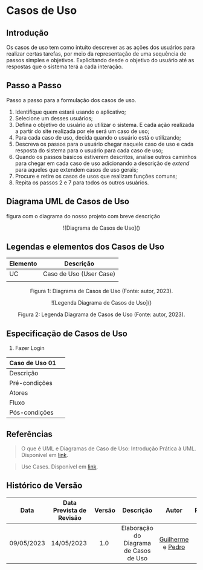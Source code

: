 # Casos de Uso

## Introdução
Os casos de uso tem como intuito descrever as as ações dos usuários para realizar certas tarefas, por meio da representação de uma sequência de passos simples e objetivos. Explicitando desde o objetivo do usuário até as respostas que o sistema terá a cada interação.

## Passo a Passo
Passo a passo para a formulação dos casos de uso.

1. Identifique quem estará usando o aplicativo;
2. Selecione um desses usuários;
3. Defina o objetivo do usuário ao utilizar o sistema. E cada ação realizada a partir do site realizada por ele será um caso de uso;
4. Para cada caso de uso, decida quando o usuário está o utilizando;
5. Descreva os passos para o usuário chegar naquele caso de uso e cada resposta do sistema para o usuário para cada caso de uso;
6. Quando os passos básicos estiverem descritos, analise outros caminhos para chegar em cada caso de uso adicionando a descrição de _extend_ para aqueles que extendem casos de uso gerais;
7. Procure e retire os casos de usos que realizam funções comuns;
8. Repita os passos 2 e 7 para todos os outros usuários.

## Diagrama UML de Casos de Uso
figura com o diagrama do nosso projeto com breve descrição

<center>
![Diagrama de Casos de Uso]()
</center>

## Legendas e elementos dos Casos de Uso

|Elemento|Descrição|
|-|-|
|UC|Caso de Uso (User Case)|
|||

<div style="text-align: center">
<p> Figura 1: Diagrama de Casos de Uso (Fonte: autor, 2023).</p>
</div>

<center>
![Legenda Diagrama de Casos de Uso]()
</center>

<div style="text-align: center">
<p> Figura 2: Legenda Diagrama de Casos de Uso (Fonte: autor, 2023).</p>
</div>

## Especificação de Casos de Uso
1. Fazer Login

|Caso de Uso 01 |       |
|---------------|-------|
|Descrição      |       |
|Pré-condições  |       |
|Atores         |       |
|Fluxo          |       |
|Pós-condições  |       |

## Referências
> O que é UML e Diagramas de Caso de Uso: Introdução Prática à UML. Disponível em [link](https://www.devmedia.com.br/o-que-e-uml-e-diagramas-de-caso-de-uso-introducao-pratica-a-uml/23408).

> Use Cases. Disponível em [link](https://www.usability.gov/how-to-and-tools/methods/use-cases.html).

## Histórico de Versão

| Data | Data Prevista de Revisão | Versão | Descrição | Autor | Revisor |
| :--: | :--: | :--: | :--: | :--: | :--: |
| 09/05/2023 | 14/05/2023 |  1.0   | Elaboração do Diagrama de Casos de Uso | [Guilherme](https://github.com/guilhermekishimoto) e [Pedro](https://github.com/pedrobarbosaocb) |  [Paulo](https://github.com/PauloVictorFS) |